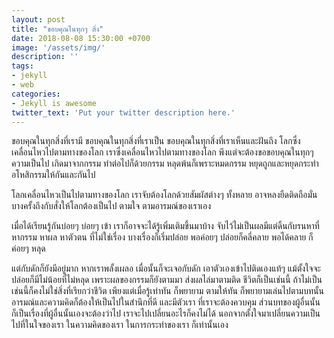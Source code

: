 ```yaml
---
layout: post
title: "ขอบคุณในทุกๆ สิ่ง"
date: 2018-08-08 15:30:00 +0700
image: '/assets/img/'
description: ''
tags:
- jekyll
- web
categories:
- Jekyll is awesome
twitter_text: 'Put your twitter description here.'
---
```

ขอบคุณในทุกสิ่งที่เรามี ขอบคุณในทุกสิ่งที่เราเป็น ขอบคุณในทุกสิ่งที่เราเห็นและฝันถึง โลกซึ่งเคลื่อนไหวไปตามทางของโลก เราซึ่งเคลื่อนไหวไปตามทางของโลก พึงแต่จะต้องขอขอบคุณในทุกๆ ความเป็นไป เกิดมาจากกรรม ทำต่อไปก็ด้วยกรรม หลุดพ้นก็เพราะหมดกรรม หยุดถูกและหยุดกระทำ อโหสิกรรมให้กันและกันไป

โลกเคลื่อนไหวเป็นไปตามทางของโลก เราจับต้องโลกด้วยสัมผัสต่างๆ ทั้งหลาย อาจหลงยืดติดถือมั่น บางครั้งถึงกับสั่งให้โลกต้องเป็นไป ตามใจ ตามอารมณ์ของเราเอง

เมื่อได้เรียนรู้กันบ่อยๆ บ่อยๆ เข้า เราก็อาจจะได้รู้เพิ่มเติมขึ้นมาบ้าง จับไว้ไม่เป็นผลมีแต่ดิ้นกับรนหาที่ หากรรม หาผล หาตัวตน ที่ไม่ใช่เรื่อง บางเรื่องก็เริ่มปล่อย พอค่อยๆ ปล่อยก็คลี่คลาย พอได้คลาย ก็ค่อยๆ หลุด

แต่กับดักก็ยังมีอยู่มาก หากเราพลั้งเผลอ เมื่อนั้นก็จะเจอกับดัก เอาตัวเองเข้าไปติดเองแท้ๆ แม้ตั้งใจจะปล่อยก็มีไม่น้อยที่ไม่หลุด เพราะผลของกรรมก็ยังตามมา ส่งผลไล่มาตามติด ชีวิตก็เป็นเช่นนี้ ถ้าไม่เป็นเช่นนี้ก็คงไม่ใช่สิ่งที่เรียกว่าชีวิต เพียงแต่เมื่อรู้เท่าทัน ก็พยายาม ตามให้ทัน ก็พยายามเล่นไปตามบทนั้น อารมณ์และความคิดก็ต้องให้เป็นไปในสำนึกที่ดี และมีตัวเรา ที่เราจะต้องควบคุม ส่วนบทของผู้อื่นนั้น ก็เป็นเรื่องที่ผู้อื่นนั้นเองจะต้องว่าไป เราจะไปเปลี่ยนอะไรก็คงไม่ได้ นอกจากตั้งใจมาเปลี่ยนความเป็นไปที่ในใจของเรา ในความคิดของเรา ในการกระทำของเรา ก็เท่านั้นเอง
